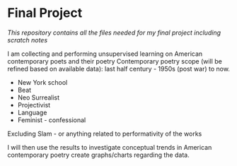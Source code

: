 # Final Project

*This repository contains all the files needed for my final project including scratch notes*

I am collecting and performing unsupervised learning on American contemporary poets and their poetry
Contemporary poetry scope (will be refined based on available data): last half century - 1950s (post war) to now.

- New York school
- Beat
- Neo Surrealist
- Projectivist
- Language
- Feminist - confessional

Excluding Slam - or anything related to performativity of the works

I will then use the results to investigate conceptual trends in American contemporary poetry create graphs/charts 
regarding the data. 

